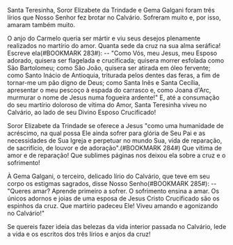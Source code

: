
Santa Teresinha, Soror Elizabete da Trindade e Gema Galgani foram três lírios que Nosso Senhor fez brotar no Calvário. Sofreram muito e, por isso, amaram também muito.

O anjo do Carmelo queria ser mártir e viu seus desejos plenamente realizados no martírio do amor. Quanta sede da cruz na sua alma seráfica! Escreve ela(#BOOKMARK 283#): -- "Como Vós, meu Jesus, meu Esposo adorado, quisera ser flagelada e crucificada; quisera morrer esfolada como São Bartolomeu; como São João, quisera ser atirada em óleo fervente; como Santo Inácio de Antioquia, triturada pelos dentes das feras, a fim de tornar-me um pão digno de Deus; como Santa Inês e Santa Cecília, apresentar o meu pescoço à espada do carrasco e, como Joana d'Arc, murmurar o nome de Jesus numa fogueira ardente!" E, até a consumação do seu martírio doloroso de vítima do Amor, Santa Teresinha viveu no Calvário, ao lado de seu Divino Esposo Crucificado!

Soror Elizabete da Trindade se oferece a Jesus "como uma humanidade de acréscimo, na qual possa Ele ainda sofrer para glória de Seu Pai e as necessidades de Sua Igreja e perpetuar no mundo Sua, vida de reparação, de sacrifício, de louvor e de adoração".(#BOOKMARK 284#) Que vítima de amor e de reparação! Que sublimes páginas nos deixou ela sobre a cruz e o sofrimento!

À Gema Galgani, o terceiro, delicado lírio do Calvário, que teve em seu corpo os estigmas sagrados, disse Nosso Senho(#BOOKMARK 285#): -- "Queres amar? Aprende primeiro a sofrer. O sofrimento ensina a amar. Os únicos adornos e joias de uma esposa de Jesus Cristo Crucificado são os espinhos da cruz. Que martírio padeceu Ele! Viveu amando e agonizando no Calvário!"

Se quereis fazer ideia das belezas da vida interior passada no Calvário, lede a vida e os escritos dos três lírios e anjos da cruz!

